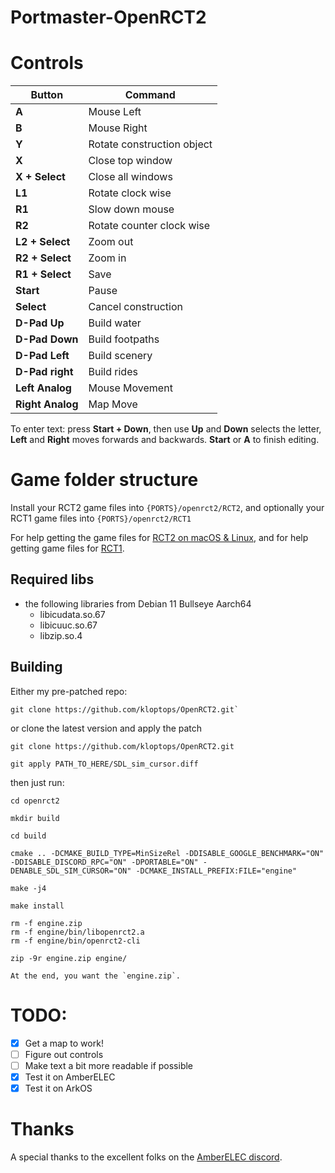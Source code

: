 # Portmaster-OpenRCT2

# Controls

| Button            | Command                    |
|-------------------|----------------------------|
| **A**             | Mouse Left                 |
| **B**             | Mouse Right                |
| **Y**             | Rotate construction object |
| **X**             | Close top window           |
| **X + Select**    | Close all windows          |
| **L1**            | Rotate clock wise          |
| **R1**            | Slow down mouse            |
| **R2**            | Rotate counter clock wise  |
| **L2 + Select**   | Zoom out                   |
| **R2 + Select**   | Zoom in                    |
| **R1 + Select**   | Save                       |
| **Start**         | Pause                      |
| **Select**        | Cancel construction        |
| **D-Pad Up**      | Build water                |
| **D-Pad Down**    | Build footpaths            |
| **D-Pad Left**    | Build scenery              |
| **D-Pad right**   | Build rides                |
| **Left Analog**   | Mouse Movement             |
| **Right Analog**  | Map Move                   |


To enter text: press **Start + Down**, then use **Up** and **Down** selects the letter, **Left** and **Right** moves forwards and backwards. **Start** or **A** to finish editing.

# Game folder structure

Install your RCT2 game files into `{PORTS}/openrct2/RCT2`, and optionally your RCT1 game files into `{PORTS}/openrct2/RCT1`

For help getting the game files for [RCT2 on macOS & Linux](https://github.com/OpenRCT2/OpenRCT2/wiki/Installation-on-Linux-and-macOS), and for help getting game files for [RCT1](https://github.com/OpenRCT2/OpenRCT2/wiki/Loading-RCT1-scenarios-and-data).

## Required libs

- the following libraries from Debian 11 Bullseye Aarch64
  - libicudata.so.67
  - libicuuc.so.67
  - libzip.so.4

 
## Building

Either my pre-patched repo:

    git clone https://github.com/kloptops/OpenRCT2.git`

or clone the latest version and apply the patch

    git clone https://github.com/kloptops/OpenRCT2.git

    git apply PATH_TO_HERE/SDL_sim_cursor.diff

then just run:

    cd openrct2

    mkdir build

    cd build

    cmake .. -DCMAKE_BUILD_TYPE=MinSizeRel -DDISABLE_GOOGLE_BENCHMARK="ON" -DDISABLE_DISCORD_RPC="ON" -DPORTABLE="ON" -DENABLE_SDL_SIM_CURSOR="ON" -DCMAKE_INSTALL_PREFIX:FILE="engine"

    make -j4

    make install

    rm -f engine.zip
    rm -f engine/bin/libopenrct2.a
    rm -f engine/bin/openrct2-cli

    zip -9r engine.zip engine/

    At the end, you want the `engine.zip`.

# TODO:

- [x] Get a map to work!
- [ ] Figure out controls
- [ ] Make text a bit more readable if possible
- [x] Test it on AmberELEC
- [x] Test it on ArkOS

# Thanks

A special thanks to the excellent folks on the [AmberELEC discord](https://discord.com/invite/R9Er7hkRMe).
